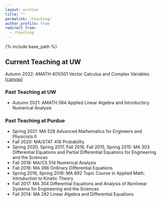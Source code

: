```yaml
---
layout: archive
title: ""
permalink: /teaching/
author_profile: true
redirect_from:
  - /teaching
---
```


{% include base_path %}

## Current Teaching at UW
Autumn 2022: AMATH 401/501 Vector Calculus and Complex Variables [[canvas](https://canvas.uw.edu/)]

<!--
[Spring 2021: MA 528 Advanced Mathematics for Engineers and Physicists II](https://jingweihu-math.github.io/webpage/teaching/2021-spring-teaching)
-->

### Past Teaching at UW
* Autumn 2021: AMATH 584 Applied Linear Algebra and Introductory Numerical Analysis

### Past Teaching at Purdue
* Spring 2021: MA 528 Advanced Mathematics for Engineers and Physicists II
* Fall 2020: MA/STAT 416 Probability
* Spring 2020, Spring 2017, Fall 2016, Fall 2015, Spring 2015: MA 303 Differential Equations and Partial Differential Equations for Engineering and the Sciences
* Fall 2019: MA/CS 514 Numerical Analysis
* Fall 2018: MA 366 Ordinary Differential Equations
* Spring 2018, Spring 2016: MA 692 Topic Course in Applied Math: Introduction to Kinetic Theory
* Fall 2017: MA 304 Differential Equations and Analysis of Nonlinear Systems for Engineering and the Sciences
* Fall 2014: MA 262 Linear Algebra and Differential Equations
